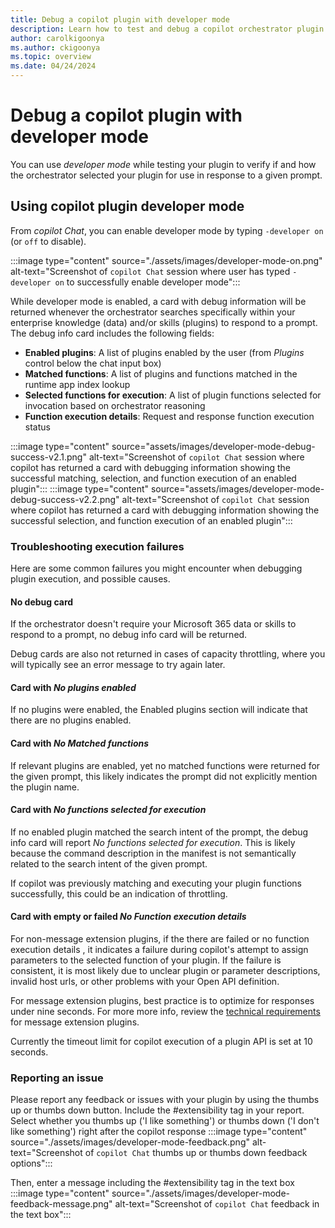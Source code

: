 ```yaml
---
title: Debug a copilot plugin with developer mode
description: Learn how to test and debug a copilot orchestrator plugin
author: carolkigoonya
ms.author: ckigoonya
ms.topic: overview
ms.date: 04/24/2024
---
```


# Debug a copilot plugin with developer mode

You can use *developer mode* while testing your plugin to verify if and how the orchestrator selected your plugin for use in response to a given prompt.

## Using copilot plugin developer mode

From *copilot Chat*, you can enable developer mode by typing `-developer on` (or `off` to disable).

:::image type="content" source="./assets/images/developer-mode-on.png" alt-text="Screenshot of `copilot Chat` session where user has typed `-developer on` to successfully enable developer mode":::

While developer mode is enabled, a card with debug information will be returned whenever the orchestrator searches specifically within your enterprise knowledge (data) and/or skills (plugins) to respond to a prompt. The debug info card includes the following fields:

- **Enabled plugins**: A list of plugins enabled by the user (from *Plugins* control below the chat input box)
- **Matched functions**: A list of plugins and functions matched in the runtime app index lookup
- **Selected functions for execution**: A list of plugin functions selected for invocation based on orchestrator reasoning
- **Function execution details**: Request and response function execution status

:::image type="content" source="assets/images/developer-mode-debug-success-v2.1.png" alt-text="Screenshot of `copilot Chat` session where copilot has returned a card with debugging information showing the successful matching, selection, and function execution of an enabled plugin":::
:::image type="content" source="assets/images/developer-mode-debug-success-v2.2.png" alt-text="Screenshot of `copilot Chat` session where copilot has returned a card with debugging information showing the successful selection, and function execution of an enabled plugin":::

### Troubleshooting execution failures

Here are some common failures you might encounter when debugging plugin execution, and possible causes.

#### No debug card

If the orchestrator doesn't require your Microsoft 365 data or skills to respond to a prompt, no debug info card will be returned.

Debug cards are also not returned in cases of capacity throttling, where you will typically see an error message to try again later.

#### Card with *No plugins enabled*

If no plugins were enabled, the Enabled plugins section will indicate that there are no plugins enabled.

#### Card with *No Matched functions*

If relevant plugins are enabled, yet no matched functions were returned for the given prompt, this likely indicates the prompt did not explicitly mention the plugin name.

#### Card with *No functions selected for execution*

If no enabled plugin matched the search intent of the prompt, the debug info card will report *No functions selected for execution*. This is likely because the command description in the manifest is not semantically related to the search intent of the given prompt.

If copilot was previously matching and executing your plugin functions successfully, this could be an indication of throttling.

#### Card with empty or failed *No Function execution details*

For non-message extension plugins, if the there are failed or no function execution details , it indicates a failure during copilot's attempt to assign parameters to the selected function of your plugin. If the failure is consistent, it is most likely due to unclear plugin or parameter descriptions, invalid host urls, or other problems with your Open API definition.

For message extension plugins, best practice is to optimize for responses under nine seconds. For more more info, review the [technical requirements](/microsoftteams/platform/messaging-extensions/high-quality-message-extension?context=/microsoft-365-copilot/extensibility/context#technical-requirements) for message extension plugins.

 Currently the timeout limit for copilot execution of a plugin API is set at 10 seconds.

### Reporting an issue

Please report any feedback or issues with your plugin by using the thumbs up or thumbs down button. Include the #extensibility tag in your report.
Select whether you thumbs up ('I like something') or thumbs down ('I don't like something') right after the copilot response
:::image type="content" source="./assets/images/developer-mode-feedback.png" alt-text="Screenshot of `copilot Chat` thumbs up or thumbs down feedback options":::

Then, enter a message including the #extensibility tag in the text box
:::image type="content" source="./assets/images/developer-mode-feedback-message.png" alt-text="Screenshot of `copilot Chat` feedback in the text box":::

